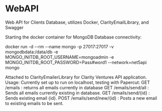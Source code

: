 # WebAPI
Web API for Clients Database, utilizes Docker, ClarityEmailLibrary, and Swagger

Starting the docker container for MongoDB Database connectivity:

docker run -d --rm --name mongo -p 27017:27017 -v mongodbdata:/data/db -e MONGO_INITDB_ROOT_USERNAME=mongoadmin -e MONGO_INITDB_ROOT_PASSWORD=Pass#word1 --network=net5api mongo

Attached to ClarityEmailerLibrary for Clarity Ventures API application.
Usage:
Currently set up to run on localhost, testing with Papercut: 
GET /emails : returns all emails currently in database
GET /emails/send/all : Sends all emails currently existing in database.
GET /emails/send/{id} : Sends existing email {id}.
POST /emails/send/new/{id} : Posts a new email to existing emails to be sent. 
